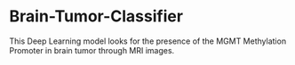 # Brain-Tumor-Classifier
This Deep Learning model looks for the presence of the MGMT Methylation Promoter in brain tumor through MRI images.
